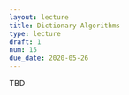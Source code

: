 ```yaml
---
layout: lecture
title: Dictionary Algorithms
type: lecture
draft: 1
num: 15
due_date: 2020-05-26
---
```


TBD

